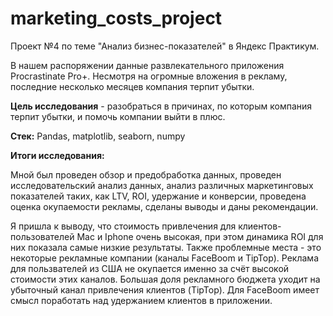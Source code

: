 # marketing_costs_project
Проект №4 по теме "Анализ бизнес-показателей" в Яндекс Практикум.

В нашем распоряжении данные развлекательного приложения Procrastinate Pro+. Несмотря на огромные вложения в рекламу, последние несколько месяцев компания терпит убытки. 

**Цель исследования** - разобраться в причинах, по которым компания терпит убытки, и помочь компании выйти в плюс.

**Стек:**
Pandas, matplotlib, seaborn, numpy

**Итоги исследования:**

Мной был проведен обзор и предобработка данных, проведен исследовательский анализ данных, анализ различных маркетинговых показателей таких, как LTV, ROI, удержание и конверсии, проведена оценка окупаемости рекламы, сделаны выводы и даны рекомендации. 

Я пришла к выводу, что стоимость привлечения для клиентов-пользователей Mac и Iphone очень высокая, при этом динамика ROI для них показала самые низкие результаты. Также проблемные места - это некоторые рекламные компании (каналы FaceBoom и TipTop). Реклама для пользвателей из США не окупается именно за счёт высокой стоимости этих каналов. Большая доля рекламного бюджета уходит на убыточный канал привлечения клиентов (TipTop). Для FaceBoom имеет смысл поработать над удержанием клиентов в приложении.
